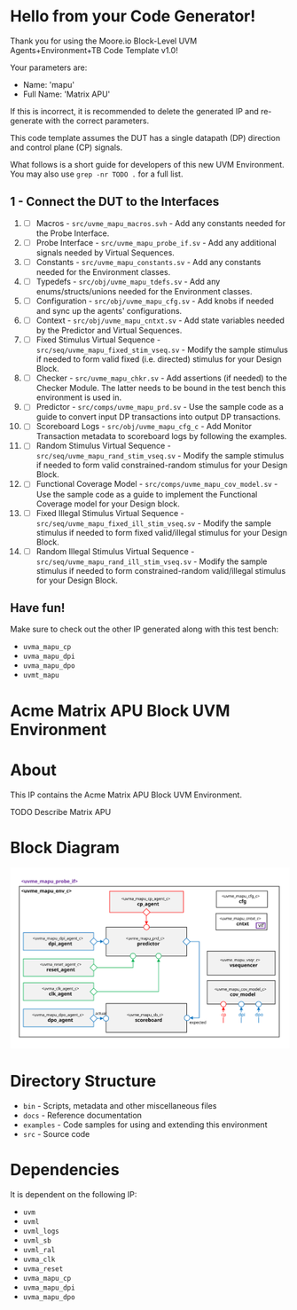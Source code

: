 # Hello from your Code Generator!
Thank you for using the Moore.io Block-Level UVM Agents+Environment+TB Code Template v1.0!

Your parameters are:
* Name: 'mapu'
* Full Name: 'Matrix APU'

If this is incorrect, it is recommended to delete the generated IP and re-generate with the correct parameters.

This code template assumes the DUT has a single datapath (DP) direction and control plane (CP) signals.

What follows is a short guide for developers of this new UVM Environment.  You may also use `grep -nr TODO .` for a full list.

## 1 - Connect the DUT to the Interfaces
 1. - [ ] Macros - `src/uvme_mapu_macros.svh` - Add any constants needed for the Probe Interface.
 1. - [ ] Probe Interface - `src/uvme_mapu_probe_if.sv` - Add any additional signals needed by Virtual Sequences.
 1. - [ ] Constants - `src/uvme_mapu_constants.sv` - Add any constants needed for the Environment classes.
 1. - [ ] Typedefs - `src/obj/uvme_mapu_tdefs.sv` - Add any enums/structs/unions needed for the Environment classes.
 1. - [ ] Configuration - `src/obj/uvme_mapu_cfg.sv` - Add knobs if needed and sync up the agents' configurations.
 1. - [ ] Context - `src/obj/uvme_mapu_cntxt.sv` - Add state variables needed by the Predictor and Virtual Sequences.
 1. - [ ] Fixed Stimulus Virtual Sequence - `src/seq/uvme_mapu_fixed_stim_vseq.sv` - Modify the sample stimulus if needed to form valid fixed (i.e. directed) stimulus for your Design Block.
 1. - [ ] Checker - `src/uvme_mapu_chkr.sv` - Add assertions (if needed) to the Checker Module.  The latter needs to be bound in the test bench this environment is used in.
 1. - [ ] Predictor - `src/comps/uvme_mapu_prd.sv` - Use the sample code as a guide to convert input DP transactions into output DP transactions.
 1. - [ ] Scoreboard Logs - `src/obj/uvme_mapu_cfg_c` - Add Monitor Transaction metadata to scoreboard logs by following the examples.
 1. - [ ] Random Stimulus Virtual Sequence - `src/seq/uvme_mapu_rand_stim_vseq.sv` - Modify the sample stimulus if needed to form valid constrained-random stimulus for your Design Block.
 1. - [ ] Functional Coverage Model - `src/comps/uvme_mapu_cov_model.sv` - Use the sample code as a guide to implement the Functional Coverage model for your Design block.
 1. - [ ] Fixed Illegal Stimulus Virtual Sequence - `src/seq/uvme_mapu_fixed_ill_stim_vseq.sv` - Modify the sample stimulus if needed to form fixed valid/illegal stimulus for your Design Block.
 1. - [ ] Random Illegal Stimulus Virtual Sequence - `src/seq/uvme_mapu_rand_ill_stim_vseq.sv` - Modify the sample stimulus if needed to form constrained-random valid/illegal stimulus for your Design Block.

## Have fun!
Make sure to check out the other IP generated along with this test bench:
* `uvma_mapu_cp`
* `uvma_mapu_dpi`
* `uvma_mapu_dpo`
* `uvmt_mapu`




# Acme Matrix APU Block UVM Environment


# About
This IP contains the Acme Matrix APU Block UVM Environment.

TODO Describe Matrix APU


# Block Diagram
![alt text](./docs/env_block_diagram.svg "Matrix APU Block UVM Environment Block Diagram")

# Directory Structure
* `bin` - Scripts, metadata and other miscellaneous files
* `docs` - Reference documentation
* `examples` - Code samples for using and extending this environment
* `src` - Source code


# Dependencies
It is dependent on the following IP:

* `uvm`
* `uvml`
* `uvml_logs`
* `uvml_sb`
* `uvml_ral`
* `uvma_clk`
* `uvma_reset`
* `uvma_mapu_cp`
* `uvma_mapu_dpi`
* `uvma_mapu_dpo`